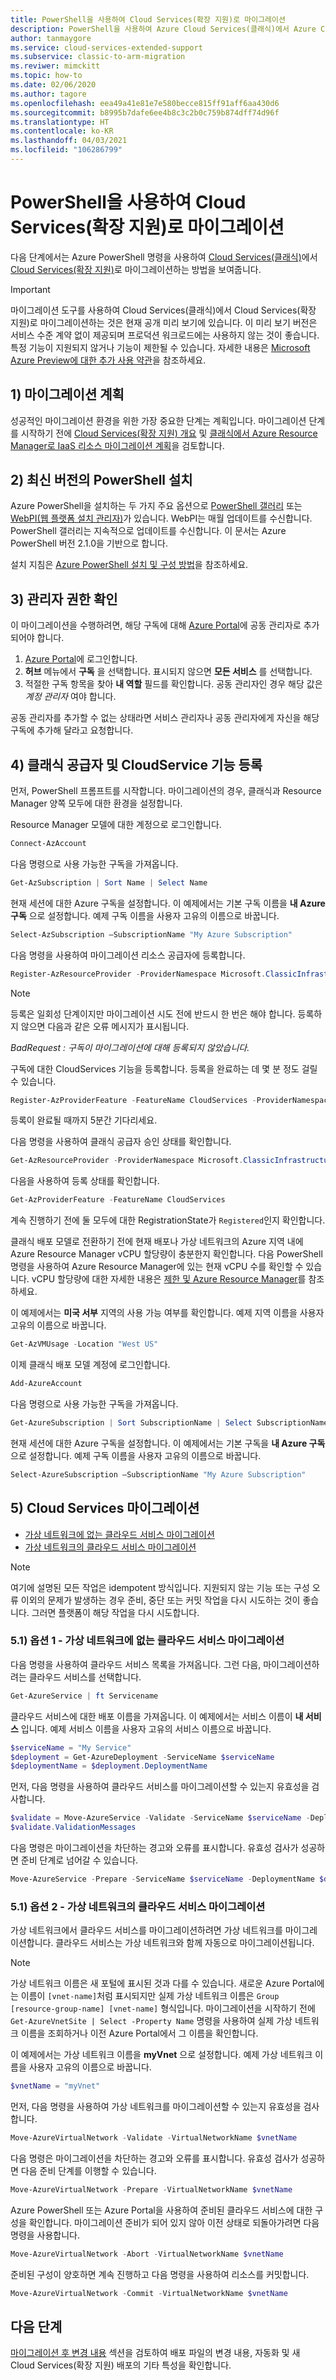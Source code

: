 ```yaml
---
title: PowerShell을 사용하여 Cloud Services(확장 지원)로 마이그레이션
description: PowerShell을 사용하여 Azure Cloud Services(클래식)에서 Azure Cloud Services(확장 지원)로 마이그레이션하는 방법을 알아봅니다.
author: tanmaygore
ms.service: cloud-services-extended-support
ms.subservice: classic-to-arm-migration
ms.reviwer: mimckitt
ms.topic: how-to
ms.date: 02/06/2020
ms.author: tagore
ms.openlocfilehash: eea49a41e81e7e580becce815ff91aff6aa430d6
ms.sourcegitcommit: b8995b7dafe6ee4b8c3c2b0c759b874dff74d96f
ms.translationtype: HT
ms.contentlocale: ko-KR
ms.lasthandoff: 04/03/2021
ms.locfileid: "106286799"
---
```

# <a name="migrate-to-azure-cloud-services-extended-support-using-powershell"></a>PowerShell을 사용하여 Cloud Services(확장 지원)로 마이그레이션

다음 단계에서는 Azure PowerShell 명령을 사용하여 [Cloud Services(클래식)](../cloud-services/cloud-services-choose-me.md)에서 [Cloud Services(확장 지원)](overview.md)로 마이그레이션하는 방법을 보여줍니다.

> [!IMPORTANT]
> 마이그레이션 도구를 사용하여 Cloud Services(클래식)에서 Cloud Services(확장 지원)로 마이그레이션하는 것은 현재 공개 미리 보기에 있습니다. 이 미리 보기 버전은 서비스 수준 계약 없이 제공되며 프로덕션 워크로드에는 사용하지 않는 것이 좋습니다. 특정 기능이 지원되지 않거나 기능이 제한될 수 있습니다. 자세한 내용은 [Microsoft Azure Preview에 대한 추가 사용 약관](https://azure.microsoft.com/support/legal/preview-supplemental-terms/)을 참조하세요.

## <a name="1-plan-for-migration"></a>1) 마이그레이션 계획
성공적인 마이그레이션 환경을 위한 가장 중요한 단계는 계획입니다. 마이그레이션 단계를 시작하기 전에 [Cloud Services(확장 지원) 개요](overview.md) 및 [클래식에서 Azure Resource Manager로 IaaS 리소스 마이그레이션 계획](../virtual-machines/migration-classic-resource-manager-plan.md)을 검토합니다. 

## <a name="2-install-the-latest-version-of-powershell"></a>2) 최신 버전의 PowerShell 설치
Azure PowerShell을 설치하는 두 가지 주요 옵션으로 [PowerShell 갤러리](https://www.powershellgallery.com/profiles/azure-sdk/) 또는 [WebPI(웹 플랫폼 설치 관리자)](https://aka.ms/webpi-azps)가 있습니다. WebPI는 매월 업데이트를 수신합니다. PowerShell 갤러리는 지속적으로 업데이트를 수신합니다. 이 문서는 Azure PowerShell 버전 2.1.0을 기반으로 합니다.

설치 지침은 [Azure PowerShell 설치 및 구성 방법](https://docs.microsoft.com/powershell/azure/servicemanagement/install-azure-ps?view=azuresmps-4.0.0&preserve-view=true)을 참조하세요.

## <a name="3-ensure-admin-permissions"></a>3) 관리자 권한 확인
이 마이그레이션을 수행하려면, 해당 구독에 대해 [Azure Portal](https://portal.azure.com)에 공동 관리자로 추가되어야 합니다.

1. [Azure Portal](https://portal.azure.com)에 로그인합니다.
2. **허브** 메뉴에서 **구독** 을 선택합니다. 표시되지 않으면 **모든 서비스** 를 선택합니다.
3. 적절한 구독 항목을 찾아 **내 역할** 필드를 확인합니다. 공동 관리자인 경우 해당 값은 *계정 관리자* 여야 합니다.

공동 관리자를 추가할 수 없는 상태라면 서비스 관리자나 공동 관리자에게 자신을 해당 구독에 추가해 달라고 요청합니다.

## <a name="4-register-the-classic-provider-and-cloudservice-feature"></a>4) 클래식 공급자 및 CloudService 기능 등록
먼저, PowerShell 프롬프트를 시작합니다. 마이그레이션의 경우, 클래식과 Resource Manager 양쪽 모두에 대한 환경을 설정합니다.

Resource Manager 모델에 대한 계정으로 로그인합니다.

```powershell
Connect-AzAccount
```

다음 명령으로 사용 가능한 구독을 가져옵니다.

```powershell
Get-AzSubscription | Sort Name | Select Name
```

현재 세션에 대한 Azure 구독을 설정합니다. 이 예제에서는 기본 구독 이름을 **내 Azure 구독** 으로 설정합니다. 예제 구독 이름을 사용자 고유의 이름으로 바꿉니다.

```powershell
Select-AzSubscription –SubscriptionName "My Azure Subscription"
```

다음 명령을 사용하여 마이그레이션 리소스 공급자에 등록합니다.

```powershell
Register-AzResourceProvider -ProviderNamespace Microsoft.ClassicInfrastructureMigrate
```
> [!NOTE]
> 등록은 일회성 단계이지만 마이그레이션 시도 전에 반드시 한 번은 해야 합니다. 등록하지 않으면 다음과 같은 오류 메시지가 표시됩니다.
>
> *BadRequest : 구독이 마이그레이션에 대해 등록되지 않았습니다.*

구독에 대한 CloudServices 기능을 등록합니다. 등록을 완료하는 데 몇 분 정도 걸릴 수 있습니다. 

```powershell
Register-AzProviderFeature -FeatureName CloudServices -ProviderNamespace Microsoft.Compute
```

등록이 완료될 때까지 5분간 기다리세요. 

다음 명령을 사용하여 클래식 공급자 승인 상태를 확인합니다.

```powershell
Get-AzResourceProvider -ProviderNamespace Microsoft.ClassicInfrastructureMigrate
```

다음을 사용하여 등록 상태를 확인합니다.  
```powershell
Get-AzProviderFeature -FeatureName CloudServices
```

계속 진행하기 전에 둘 모두에 대한 RegistrationState가 `Registered`인지 확인합니다.

클래식 배포 모델로 전환하기 전에 현재 배포나 가상 네트워크의 Azure 지역 내에 Azure Resource Manager vCPU 할당량이 충분한지 확인합니다. 다음 PowerShell 명령을 사용하여 Azure Resource Manager에 있는 현재 vCPU 수를 확인할 수 있습니다. vCPU 할당량에 대한 자세한 내용은 [제한 및 Azure Resource Manager](../azure-resource-manager/management/azure-subscription-service-limits.md#managing-limits)를 참조하세요.

이 예제에서는 **미국 서부** 지역의 사용 가능 여부를 확인합니다. 예제 지역 이름을 사용자 고유의 이름으로 바꿉니다.

```powershell
Get-AzVMUsage -Location "West US"
```

이제 클래식 배포 모델 계정에 로그인합니다.

```powershell
Add-AzureAccount
```

다음 명령으로 사용 가능한 구독을 가져옵니다.

```powershell
Get-AzureSubscription | Sort SubscriptionName | Select SubscriptionName
```

현재 세션에 대한 Azure 구독을 설정합니다. 이 예제에서는 기본 구독을 **내 Azure 구독** 으로 설정합니다. 예제 구독 이름을 사용자 고유의 이름으로 바꿉니다.

```powershell
Select-AzureSubscription –SubscriptionName "My Azure Subscription"
```


## <a name="5-migrate-your-cloud-services"></a>5) Cloud Services 마이그레이션 
* [가상 네트워크에 없는 클라우드 서비스 마이그레이션](#51-option-1---migrate-a-cloud-service-not-in-a-virtual-network)
* [가상 네트워크의 클라우드 서비스 마이그레이션](#51-option-2---migrate-a-cloud-service-in-a-virtual-network)

> [!NOTE]
> 여기에 설명된 모든 작업은 idempotent 방식입니다. 지원되지 않는 기능 또는 구성 오류 이외의 문제가 발생하는 경우 준비, 중단 또는 커밋 작업을 다시 시도하는 것이 좋습니다. 그러면 플랫폼이 해당 작업을 다시 시도합니다.


### <a name="51-option-1---migrate-a-cloud-service-not-in-a-virtual-network"></a>5.1) 옵션 1 - 가상 네트워크에 없는 클라우드 서비스 마이그레이션
다음 명령을 사용하여 클라우드 서비스 목록을 가져옵니다. 그런 다음, 마이그레이션하려는 클라우드 서비스를 선택합니다.

```powershell
Get-AzureService | ft Servicename
```

클라우드 서비스에 대한 배포 이름을 가져옵니다. 이 예제에서는 서비스 이름이 **내 서비스** 입니다. 예제 서비스 이름을 사용자 고유의 서비스 이름으로 바꿉니다.

```powershell
$serviceName = "My Service"
$deployment = Get-AzureDeployment -ServiceName $serviceName
$deploymentName = $deployment.DeploymentName
```

먼저, 다음 명령을 사용하여 클라우드 서비스를 마이그레이션할 수 있는지 유효성을 검사합니다.

```powershell
$validate = Move-AzureService -Validate -ServiceName $serviceName -DeploymentName $deploymentName -CreateNewVirtualNetwork
$validate.ValidationMessages
 ```

다음 명령은 마이그레이션을 차단하는 경고와 오류를 표시합니다. 유효성 검사가 성공하면 준비 단계로 넘어갈 수 있습니다.

```powershell
Move-AzureService -Prepare -ServiceName $serviceName -DeploymentName $deploymentName -CreateNewVirtualNetwork
```

### <a name="51-option-2---migrate-a-cloud-service-in-a-virtual-network"></a>5.1) 옵션 2 - 가상 네트워크의 클라우드 서비스 마이그레이션

가상 네트워크에서 클라우드 서비스를 마이그레이션하려면 가상 네트워크를 마이그레이션합니다. 클라우드 서비스는 가상 네트워크와 함께 자동으로 마이그레이션됩니다.

> [!NOTE]
> 가상 네트워크 이름은 새 포털에 표시된 것과 다를 수 있습니다. 새로운 Azure Portal에는 이름이 `[vnet-name]`처럼 표시되지만 실제 가상 네트워크 이름은 `Group [resource-group-name] [vnet-name]` 형식입니다. 마이그레이션을 시작하기 전에 `Get-AzureVnetSite | Select -Property Name` 명령을 사용하여 실제 가상 네트워크 이름을 조회하거나 이전 Azure Portal에서 그 이름을 확인합니다. 

이 예제에서는 가상 네트워크 이름을 **myVnet** 으로 설정합니다. 예제 가상 네트워크 이름을 사용자 고유의 이름으로 바꿉니다.

```powershell
$vnetName = "myVnet"
```

먼저, 다음 명령을 사용하여 가상 네트워크를 마이그레이션할 수 있는지 유효성을 검사합니다.

```powershell
Move-AzureVirtualNetwork -Validate -VirtualNetworkName $vnetName
```

다음 명령은 마이그레이션을 차단하는 경고와 오류를 표시합니다. 유효성 검사가 성공하면 다음 준비 단계를 이행할 수 있습니다.

```powershell
Move-AzureVirtualNetwork -Prepare -VirtualNetworkName $vnetName
```

Azure PowerShell 또는 Azure Portal을 사용하여 준비된 클라우드 서비스에 대한 구성을 확인합니다. 마이그레이션 준비가 되어 있지 않아 이전 상태로 되돌아가려면 다음 명령을 사용합니다.

```powershell
Move-AzureVirtualNetwork -Abort -VirtualNetworkName $vnetName
```

준비된 구성이 양호하면 계속 진행하고 다음 명령을 사용하여 리소스를 커밋합니다.

```powershell
Move-AzureVirtualNetwork -Commit -VirtualNetworkName $vnetName
```


## <a name="next-steps"></a>다음 단계
[마이그레이션 후 변경 내용](in-place-migration-overview.md#post-migration-changes) 섹션을 검토하여 배포 파일의 변경 내용, 자동화 및 새 Cloud Services(확장 지원) 배포의 기타 특성을 확인합니다. 
